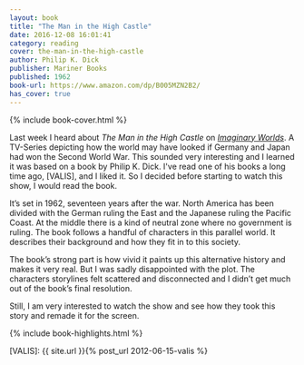 ```yaml
---
layout: book
title: "The Man in the High Castle"
date: 2016-12-08 16:01:41
category: reading
cover: the-man-in-the-high-castle
author: Philip K. Dick
publisher: Mariner Books
published: 1962
book-url: https://www.amazon.com/dp/B005MZN2B2/
has_cover: true
---
```

{% include book-cover.html %}

Last week I heard about _The Man in the High Castle_ on _[Imaginary Worlds]_. A TV-Series depicting how the world may have looked if Germany and Japan had won the Second World War. This sounded very interesting and I learned it was based on a book by Philip K. Dick. I've read one of his books a long time ago, [VALIS], and I liked it. So I decided before starting to watch this show, I would read the book.

It’s set in 1962, seventeen years after the war. North America has been divided with the German ruling the East and the Japanese ruling the Pacific Coast. At the middle there is a kind of neutral zone where no government is ruling. The book follows a handful of characters in this parallel world. It describes their background and how they fit in to this society.

The book’s strong part is how vivid it paints up this alternative history and makes it very real. But I was sadly disappointed with the plot. The characters storylines felt scattered and disconnected and I didn’t get much out of the book’s final resolution.

Still, I am very interested to watch the show and see how they took this story and remade it for the screen.

{% include book-highlights.html %}

[Imaginary Worlds]: http://www.imaginaryworldspodcast.org/the-man-in-the-high-castle-1.html
[VALIS]: {{ site.url }}{% post_url 2012-06-15-valis %}
